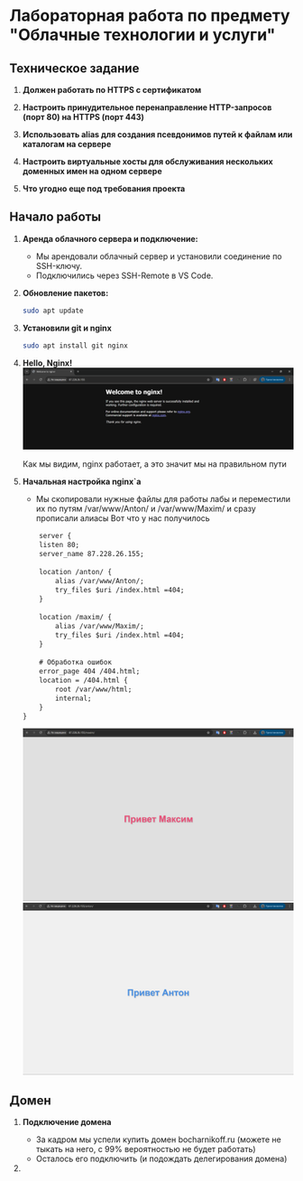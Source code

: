 # Лабораторная работа по предмету "Облачные технологии и услуги"

## Техническое задание

1. **Должен работать по HTTPS с сертификатом**
   
2. **Настроить принудительное перенаправление HTTP-запросов (порт 80) на HTTPS (порт 443)**
   
3. **Использовать alias для создания псевдонимов путей к файлам или каталогам на сервере**
   
4. **Настроить виртуальные хосты для обслуживания нескольких доменных имен на одном сервере**
   
5. **Что угодно еще под требования проекта**

## Начало работы

1. **Аренда облачного сервера и подключение:**
   - Мы арендовали облачный сервер и установили соединение по SSH-ключу.
   - Подключились через SSH-Remote в VS Code.

2. **Обновление пакетов:**
   ```bash
   sudo apt update
   ```

3. **Установили git и nginx**
    ```bash
    sudo apt install git nginx 
    ```
4. **Hello, Nginx!**
    ![alt text](img/image.png)

    Как мы видим, nginx работает, а это значит мы на правильном пути

4. **Начальная настройка nginx`a**
    - Мы скопировали нужные файлы для работы лабы и переместили их по путям /var/www/Anton/ и /var/www/Maxim/ и сразу прописали алиасы 
    Вот что у нас получилось 
    ```nginx
        server {
        listen 80;
        server_name 87.228.26.155;

        location /anton/ {
            alias /var/www/Anton/;
            try_files $uri /index.html =404;
        }

        location /maxim/ {
            alias /var/www/Maxim/;
            try_files $uri /index.html =404;
        }

        # Обработка ошибок
        error_page 404 /404.html;
        location = /404.html {
            root /var/www/html;
            internal;
        }
    }
    ```
    ![alt text](img/Maxim.png) ![alt text](img/Anton.png)

## Домен 

1. **Подключение домена** 

    - За кадром мы успели купить домен bocharnikoff.ru (можете не тыкать на него, с 99% вероятностью не будет работать)
    - Осталось его подключить (и подождать делегирования домена)
    
2. 